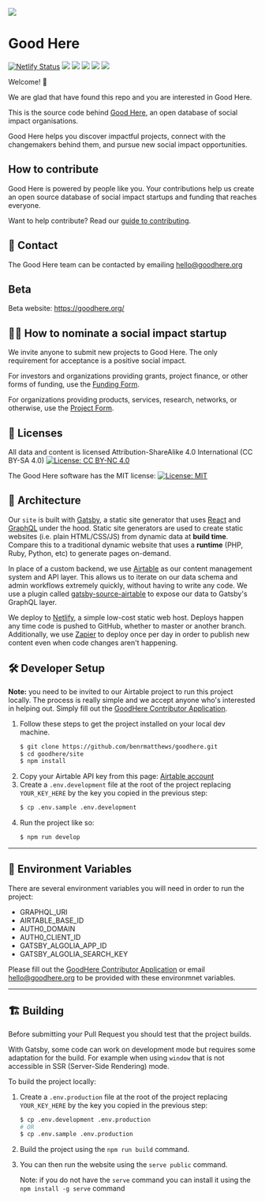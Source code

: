 ![](https://res-4.cloudinary.com/hnzp3houk/image/upload/q_auto/v1/ghost-blog-images/Introducing-Good-Here---find-social-impact-startups-and-funding.png)

# Good Here

[![Netlify Status](https://api.netlify.com/api/v1/badges/52ee35e4-6c7d-4fba-aad2-59e9ac81e88e/deploy-status)](https://app.netlify.com/sites/goodhere/deploys)
![](https://img.shields.io/badge/master-green)
![](https://img.shields.io/badge/made%20with-%E2%9D%A4-red)
![](https://img.shields.io/github/contributors/benrmatthews/goodhere)
![](https://img.shields.io/github/issues/benrmatthews/goodhere)
![](https://img.shields.io/w3c-validation/default?targetUrl=https%3A%2F%2Fgoodhere.org%2F)

Welcome! 👋  

We are glad that have found this repo and you are interested in Good Here.

This is the source code behind [Good Here](https://goodhere.org/), an open database of social impact organisations.

Good Here helps you discover impactful projects, connect with the changemakers behind them, and pursue new social impact opportunities.

## How to contribute

Good Here is powered by people like you. Your contributions help us create an open source database of social impact startups and funding that reaches everyone.

Want to help contribute? Read our [guide to contributing](https://github.com/goodhere/goodhere/blob/master/CONTRIBUTING.md).

## 📧 Contact

The Good Here team can be contacted by emailing hello@goodhere.org

## Beta

Beta website: https://goodhere.org/

## 🙋🏽 How to nominate a social impact startup

We invite anyone to submit new projects to Good Here. The only requirement for acceptance is a positive social impact.

For investors and organizations providing grants, project finance, or other forms of funding, use the [Funding Form](https://airtable.com/shrEjIuRpQPw3yLDJ).

For organizations providing products, services, research, networks, or otherwise, use the [Project Form](https://airtable.com/shrwx4PHtGAS15tUN).

## 📝 Licenses

All data and content is licensed Attribution-ShareAlike 4.0 International (CC BY-SA 4.0) [![License: CC BY-NC 4.0](https://img.shields.io/badge/License-CC%20BY--NC%204.0-lightgrey.svg)](https://creativecommons.org/licenses/by-nc/4.0/)

The Good Here software has the  MIT license: [![License: MIT](https://img.shields.io/badge/License-MIT-yellow.svg)](https://opensource.org/licenses/MIT)

## 👷 Architecture

Our `site` is built with [Gatsby][gatsby], a static site generator that uses
[React][react] and [GraphQL][graphql] under the hood. Static site generators are
used to create static websites (i.e. plain HTML/CSS/JS) from dynamic data at
**build time**. Compare this to a traditional dynamic website that uses a
**runtime** (PHP, Ruby, Python, etc) to generate pages on-demand.

In place of a custom backend, we use [Airtable][airtable] as our content
management system and API layer. This allows us to iterate on our data schema
and admin workflows extremely quickly, without having to write any code. We use
a plugin called [gatsby-source-airtable][gatsby-source-airtable] to expose our
data to Gatsby's GraphQL layer.

We deploy to [Netlify][netlify], a simple low-cost static web host. Deploys
happen any time code is pushed to GitHub, whether to master or another branch.
Additionally, we use [Zapier][zapier] to deploy once per day in order to publish
new content even when code changes aren't happening.

[goodhere]: https://goodhere.org/
[contributor-app]: https://airtable.com/shrftH1zyJPidLg8f
[airtable-account]: https://airtable.com/account
[gatsby]: https://www.gatsbyjs.org/
[react]: https://reactjs.org/
[graphql]: https://graphql.org/
[airtable]: https://airtable.com/
[zapier]: https://zapier.com/
[gatsby-source-airtable]: https://github.com/jbolda/gatsby-source-airtable
[netlify]: https://www.netlify.com/

## 🛠 Developer Setup

**Note:** you need to be invited to our Airtable project to run this project
locally. The process is really simple and we accept anyone who's interested in
helping out. Simply fill out the [GoodHere Contributor Application][contributor-app].

1. Follow these steps to get the project installed on your local dev machine.
   ```bash
   $ git clone https://github.com/benrmatthews/goodhere.git
   $ cd goodhere/site
   $ npm install
   ```
2. Copy your Airtable API key from this page: [Airtable account][airtable-account]
3. Create a `.env.development` file at the root of the project
   replacing `YOUR_KEY_HERE` by the key you copied in the previous step:
   ```bash
   $ cp .env.sample .env.development
   ```
4. Run the project like so:
   ```bash
   $ npm run develop
   ```
---

## 🔑 Environment Variables

There are several environment variables you will need in order to run the project:

* GRAPHQL_URI
* AIRTABLE_BASE_ID
* AUTH0_DOMAIN
* AUTH0_CLIENT_ID
* GATSBY_ALGOLIA_APP_ID
* GATSBY_ALGOLIA_SEARCH_KEY

Please fill out the [GoodHere Contributor Application][contributor-app] or email hello@goodhere.org to be provided with these environmnet variables.

---

## 🏗️ Building

Before submitting your Pull Request you should test that the project builds.

With Gatsby, some code can work on development mode but requires some adaptation for the build. For example when using `window` that is not accessible in SSR (Server-Side Rendering) mode.

To build the project locally:

1.  Create a `.env.production` file at the root of the project
    replacing `YOUR_KEY_HERE` by the key you copied in the previous step:
    ```bash
    $ cp .env.development .env.production
    # OR
    $ cp .env.sample .env.production
    ```
2.  Build the project using the `npm run build` command.
3.  You can then run the website using the `serve public` command.

    Note: if you do not have the `serve` command you can install it using the `npm install -g serve` command

